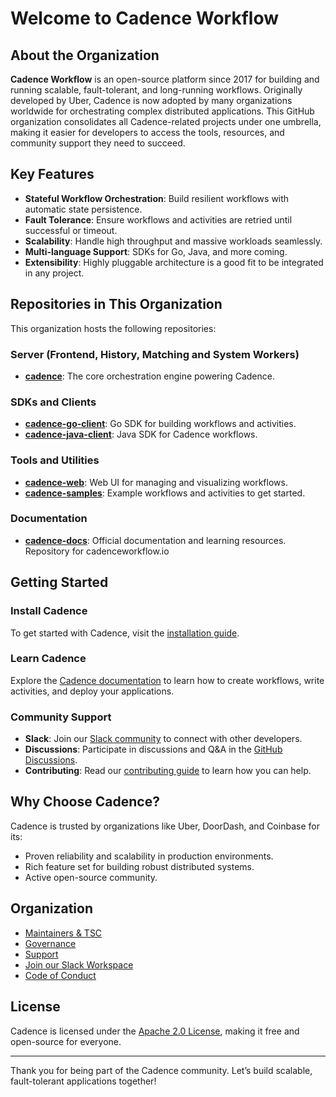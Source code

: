 # Welcome to Cadence Workflow

## About the Organization
**Cadence Workflow** is an open-source platform since 2017 for building and running scalable, fault-tolerant, and long-running workflows. Originally developed by Uber, Cadence is now adopted by many organizations worldwide for orchestrating complex distributed applications. This GitHub organization consolidates all Cadence-related projects under one umbrella, making it easier for developers to access the tools, resources, and community support they need to succeed.

## Key Features
- **Stateful Workflow Orchestration**: Build resilient workflows with automatic state persistence.
- **Fault Tolerance**: Ensure workflows and activities are retried until successful or timeout.
- **Scalability**: Handle high throughput and massive workloads seamlessly.
- **Multi-language Support**: SDKs for Go, Java, and more coming.
- **Extensibility**: Highly pluggable architecture is a good fit to be integrated in any project. 

## Repositories in This Organization
This organization hosts the following repositories:

### Server (Frontend, History, Matching and System Workers)
- **[cadence](https://github.com/cadence-workflow/cadence)**: The core orchestration engine powering Cadence.

### SDKs and Clients
- **[cadence-go-client](https://github.com/cadence-workflow/cadence-go-client)**: Go SDK for building workflows and activities.
- **[cadence-java-client](https://github.com/cadence-workflow/cadence-java-client)**: Java SDK for Cadence workflows.

### Tools and Utilities
- **[cadence-web](https://github.com/cadence-workflow/cadence-web)**: Web UI for managing and visualizing workflows.
- **[cadence-samples](https://github.com/cadence-workflow/cadence-samples)**: Example workflows and activities to get started.

### Documentation
- **[cadence-docs](https://github.com/cadence-workflow/cadence-docs)**: Official documentation and learning resources. Repository for cadenceworkflow.io

## Getting Started
### Install Cadence
To get started with Cadence, visit the [installation guide](https://cadenceworkflow.io/docs/get-started/server-installation).

### Learn Cadence
Explore the [Cadence documentation](https://cadenceworkflow.io/docs/get-started/) to learn how to create workflows, write activities, and deploy your applications.

### Community Support
- **Slack**: Join our [Slack community](https://uber-cadence.slack.com/) to connect with other developers.
- **Discussions**: Participate in discussions and Q&A in the [GitHub Discussions](https://github.com/cadence-workflow/cadence/discussions).
- **Contributing**: Read our [contributing guide](https://github.com/cadence-workflow/cadence/blob/master/CONTRIBUTING.md) to learn how you can help.

## Why Choose Cadence?
Cadence is trusted by organizations like Uber, DoorDash, and Coinbase for its:
- Proven reliability and scalability in production environments.
- Rich feature set for building robust distributed systems.
- Active open-source community.

## Organization
- [Maintainers & TSC](https://cadenceworkflow.io/community/team)
- [Governance](https://cadenceworkflow.io/community/governance)
- [Support](https://cadenceworkflow.io/community/support)
- [Join our Slack Workspace](https://uber-cadence.slack.com)
- [Code of Conduct](https://github.com/uber/.github/blob/dcd96c52f2d1d839208315a2572cf37f48e52e96/CODE_OF_CONDUCT.md)

## License
Cadence is licensed under the [Apache 2.0 License](https://github.com/cadence-workflow/cadence/blob/master/LICENSE), making it free and open-source for everyone.

---
Thank you for being part of the Cadence community. Let’s build scalable, fault-tolerant applications together!


